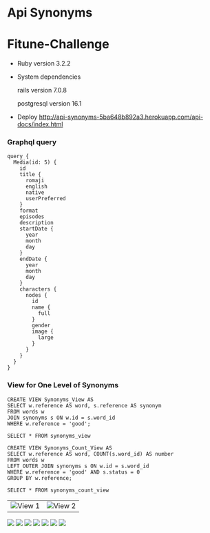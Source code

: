 # Api Synonyms
# Fitune-Challenge

* Ruby version 3.2.2

* System dependencies

  rails version 7.0.8

  postgresql version 16.1

* Deploy
  http://api-synonyms-5ba648b892a3.herokuapp.com/api-docs/index.html

### Graphql query

```
query {
  Media(id: 5) {
    id
    title {
      romaji
      english
      native
      userPreferred
    }
    format
    episodes
    description
    startDate {
      year
      month
      day
    }
    endDate {
      year
      month
      day
    }
    characters {
      nodes {
        id
        name {
          full
        }
        gender
        image {
          large
        }
      }
    }
  }
}

```

### View for One Level of Synonyms

```
CREATE VIEW Synonyms_View AS
SELECT w.reference AS word, s.reference AS synonym
FROM words w
JOIN synonyms s ON w.id = s.word_id
WHERE w.reference = 'good';

SELECT * FROM synonyms_view 

```

```
CREATE VIEW Synonyms_Count_View AS
SELECT w.reference AS word, COUNT(s.word_id) AS number
FROM words w
LEFT OUTER JOIN synonyms s ON w.id = s.word_id
WHERE w.reference = 'good' AND s.status = 0
GROUP BY w.reference;

SELECT * FROM synonyms_count_view

```

<table>
  <tr>
    <td><img src="/images/view1.png" alt="View 1"></td>
    <td><img src="/images/view2.png" alt="View 2"></td>
  </tr>
</table>

<img src="/images/root.png">
<img src="/images/login.png">
<img src="/images/index.png">
<img src="/images/create.png">
<img src="/images/review.png">
<img src="/images/authorize.png">
<img src="/images/delete.png">

